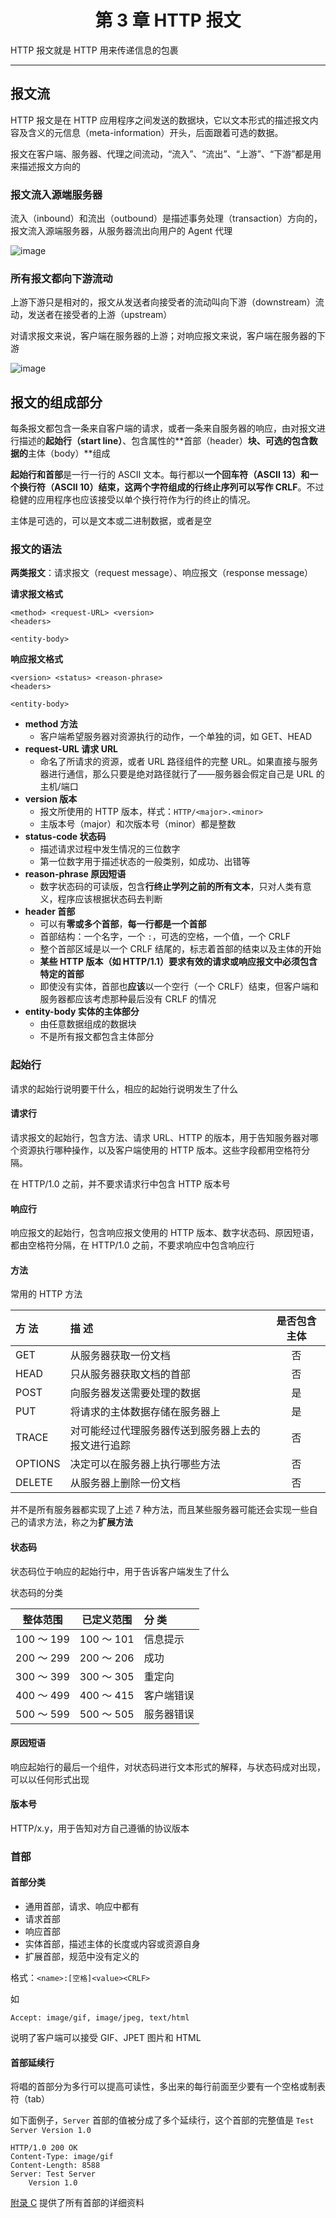 <h1 align="center">第 3 章 HTTP 报文</h1>

HTTP 报文就是 HTTP 用来传递信息的包裹

---

## 报文流

HTTP 报文是在 HTTP 应用程序之间发送的数据块，它以文本形式的描述报文内容及含义的元信息（meta-information）开头，后面跟着可选的数据。

报文在客户端、服务器、代理之间流动，“流入”、“流出”、“上游”、“下游”都是用来描述报文方向的

### 报文流入源端服务器

流入（inbound）和流出（outbound）是描述事务处理（transaction）方向的，报文流入源端服务器，从服务器流出向用户的 Agent 代理

![image](https://user-images.githubusercontent.com/37435717/85190454-37b6b180-b2eb-11ea-8762-b9243384b854.png)

### 所有报文都向下游流动

上游下游只是相对的，报文从发送者向接受者的流动叫向下游（downstream）流动，发送者在接受者的上游（upstream）

对请求报文来说，客户端在服务器的上游；对响应报文来说，客户端在服务器的下游

![image](https://user-images.githubusercontent.com/37435717/85190492-895f3c00-b2eb-11ea-98f7-7ea8d18c3853.png)

## 报文的组成部分

每条报文都包含一条来自客户端的请求，或者一条来自服务器的响应，由对报文进行描述的**起始行（start line）**、包含属性的**首部（header）**块、可选的包含数据的**主体（body）**组成

**起始行和首部**是一行一行的 ASCII 文本。每行都以**一个回车符（ASCII 13）和一个换行符（ASCII 10）结束，这两个字符组成的行终止序列可以写作 CRLF**。不过稳健的应用程序也应该接受以单个换行符作为行的终止的情况。

主体是可选的，可以是文本或二进制数据，或者是空

### 报文的语法

**两类报文**：请求报文（request message）、响应报文（response message）

**请求报文格式**

```
<method> <request-URL> <version>
<headers>

<entity-body>
```

**响应报文格式**

```
<version> <status> <reason-phrase>
<headers>

<entity-body>
```

- **method 方法**
  - 客户端希望服务器对资源执行的动作，一个单独的词，如 GET、HEAD
- **request-URL 请求 URL**
  - 命名了所请求的资源，或者 URL 路径组件的完整 URL。如果直接与服务器进行通信，那么只要是绝对路径就行了——服务器会假定自己是 URL 的主机/端口
- **version 版本**
  - 报文所使用的 HTTP 版本，样式：`HTTP/<major>.<minor>`
  - 主版本号（major）和次版本号（minor）都是整数
- **status-code 状态码**
  - 描述请求过程中发生情况的三位数字
  - 第一位数字用于描述状态的一般类别，如成功、出错等
- **reason-phrase 原因短语**
  - 数字状态码的可读版，包含**行终止学列之前的所有文本**，只对人类有意义，程序应该根据状态码去判断
- **header 首部**
  - 可以有**零或多个首部**，**每一行都是一个首部**
  - 首部结构：一个名字，一个 `:`，可选的空格，一个值，一个 CRLF
  - 整个首部区域是以一个 CRLF 结尾的，标志着首部的结束以及主体的开始
  - **某些 HTTP 版本（如 HTTP/1.1）要求有效的请求或响应报文中必须包含特定的首部**
  - 即使没有实体，首部也**应该**以一个空行（一个 CRLF）结束，但客户端和服务器都应该考虑那种最后没有 CRLF 的情况
- **entity-body 实体的主体部分**
  - 由任意数据组成的数据块
  - 不是所有报文都包含主体部分

### 起始行

请求的起始行说明要干什么，相应的起始行说明发生了什么

#### 请求行

请求报文的起始行，包含方法、请求 URL、HTTP 的版本，用于告知服务器对哪个资源执行哪种操作，以及客户端使用的 HTTP 版本。这些字段都用空格符分隔。

在 HTTP/1.0 之前，并不要求请求行中包含 HTTP 版本号

#### 响应行

响应报文的起始行，包含响应报文使用的 HTTP 版本、数字状态码、原因短语，都由空格符分隔，在 HTTP/1.0 之前，不要求响应中包含响应行

#### 方法

常用的 HTTP 方法

方 法   | 描 述                                              | 是否包含主体
:-------|:-------------------------------------------------|:-----:
GET     | 从服务器获取一份文档                               |      否
HEAD    | 只从服务器获取文档的首部                           |      否
POST    | 向服务器发送需要处理的数据                         |      是
PUT     | 将请求的主体数据存储在服务器上                     |      是
TRACE   | 对可能经过代理服务器传送到服务器上去的报文进行追踪 |      否
OPTIONS | 决定可以在服务器上执行哪些方法                     |      否
DELETE  | 从服务器上删除一份文档                             |      否

并不是所有服务器都实现了上述 7 种方法，而且某些服务器可能还会实现一些自己的请求方法，称之为**扩展方法**

#### 状态码

状态码位于响应的起始行中，用于告诉客户端发生了什么

状态码的分类

 整体范围 | 已定义范围 | 分 类
:--------:|:----------:|:-----
100 ～ 199 | 100 ～ 101  | 信息提示
200 ～ 299 | 200 ～ 206  | 成功
300 ～ 399 | 300 ～ 305  | 重定向
400 ～ 499 | 400 ～ 415  | 客户端错误
500 ～ 599 | 500 ～ 505  | 服务器错误

#### 原因短语

响应起始行的最后一个组件，对状态码进行文本形式的解释，与状态码成对出现，可以以任何形式出现

#### 版本号

HTTP/x.y，用于告知对方自己遵循的协议版本

### 首部

#### 首部分类

- 通用首部，请求、响应中都有
- 请求首部
- 响应首部
- 实体首部，描述主体的长度或内容或资源自身
- 扩展首部，规范中没有定义的

格式：`<name>:[空格]<value><CRLF>`

如 
```
Accept: image/gif, image/jpeg, text/html
```
说明了客户端可以接受 GIF、JPET 图片和 HTML

#### 首部延续行

将唱的首部分为多行可以提高可读性，多出来的每行前面至少要有一个空格或制表符（tab）

如下面例子，`Server` 首部的值被分成了多个延续行，这个首部的完整值是 `Test Server Version 1.0`

```
HTTP/1.0 200 OK
Content-Type: image/gif
Content-Length: 8588
Server: Test Server
    Version 1.0
```

[附录 C](./appendix-c.md) 提供了所有首部的详细资料